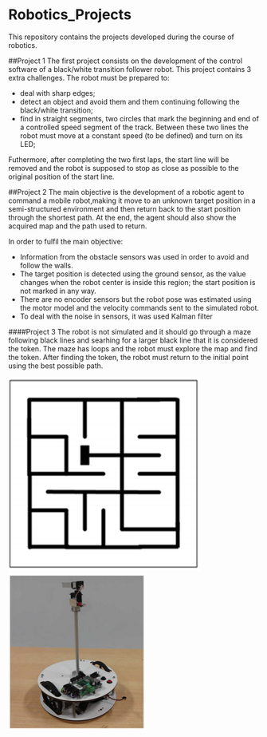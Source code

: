 # Robotics_Projects
This repository contains the projects developed during the course of robotics. 

##Project 1
The first project consists on the development of the control software of a black/white transition follower robot.
This project contains 3 extra challenges.
  The robot must be prepared to:
  * deal with sharp edges;
  * detect an object and avoid them and them continuing following the black/white transition;
  * find in straight segments, two circles that mark the beginning and end of a controlled speed segment of the track. Between 
these two lines the robot must move at a constant speed (to be defined) and turn on its LED;

Futhermore, after completing the two first laps, the start line will be removed and the robot is supposed to stop as close as 
possible to the original position of the start line.

##Project 2
The main objective is the development of a robotic agent to command a mobile robot,making it move to an unknown target 
position in a semi-structured environment and then return back to the start position through the shortest path. At the end, 
the agent should also show the acquired map and the path used to return.

In order to fulfil the main objective:
* Information from the obstacle sensors was used in order to avoid and follow the walls.
* The target position is detected using the ground sensor, as the value changes when the robot center is inside this region; 
the start position is not marked in any way.
* There are no encoder sensors but the robot pose was estimated using the motor model and the velocity commands sent 
to the simulated robot.
* To deal with the noise in sensors, it was used Kalman filter

####Project 3
The robot is not simulated and it should go through a maze following black lines and searhing for a larger black line that it is 
considered the token. The maze has loops and the robot must explore the map and find the token. After finding the token, the robot
must return to the initial point using the best possible path. 

![alt text](https://raw.githubusercontent.com/PedroAsantos/Robotics_Projects/master/p3/maze.png)
![alt text](https://raw.githubusercontent.com/PedroAsantos/Robotics_Projects/master/p3/robot.png)
